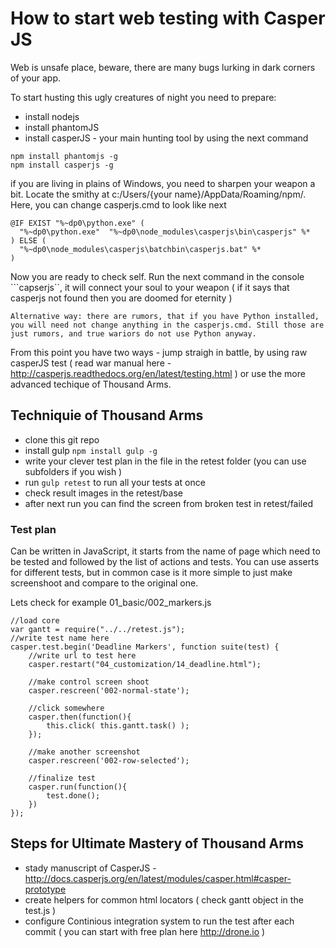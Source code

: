 How to start web testing with Casper JS
=======================================

Web is unsafe place, beware, there are many bugs lurking in dark corners of your app. 

To start husting this ugly creatures of night you need to prepare:

- install nodejs
- install phantomJS
- install casperJS - your main hunting tool by using the next command

```
npm install phantomjs -g
npm install casperjs -g
```

if you are living in plains of Windows, you need to sharpen your weapon a bit. Locate the smithy at c:/Users/{your name}/AppData/Roaming/npm/. Here, you can change casperjs.cmd to look like next

```
@IF EXIST "%~dp0\python.exe" (
  "%~dp0\python.exe"  "%~dp0\node_modules\casperjs\bin\casperjs" %*
) ELSE (
  "%~dp0\node_modules\casperjs\batchbin\casperjs.bat" %*
)
```

Now you are ready to check self. Run the next command in the console ```capserjs``, it will connect your soul to your weapon ( if it says that casperjs not found then you are doomed for eternity )

```
Alternative way: there are rumors, that if you have Python installed, you will need not change anything in the casperjs.cmd. Still those are just rumors, and true wariors do not use Python anyway. 
```

From this point you have two ways - jump straigh in battle, by using raw casperJS test ( read war manual here - http://casperjs.readthedocs.org/en/latest/testing.html ) or use the more advanced techique of Thousand Arms. 

Techniquie of Thousand Arms
----------------------------

- clone this git repo
- install gulp ```npm install gulp -g```
- write your clever test plan in the file in the retest folder (you can use subfolders if you wish ) 
- run ```gulp retest``` to run all your tests at once
- check result images in the retest/base
- after next run you can find the screen from broken test in retest/failed

### Test plan

Can be written in JavaScript, it starts from the name of page which need to be tested and followed by the list of actions and tests. You can use asserts for different tests, but in common case is it more simple to just make screenshoot and compare to the original one. 

Lets check for example 01\_basic/002\_markers.js

```
//load core
var gantt = require("../../retest.js");
//write test name here
casper.test.begin('Deadline Markers', function suite(test) {
    //write url to test here
	casper.restart("04_customization/14_deadline.html");
    
    //make control screen shoot
	casper.rescreen('002-normal-state');
	
	//click somewhere
	casper.then(function(){
		this.click( this.gantt.task() );
	});
	
	//make another screenshot
	casper.rescreen('002-row-selected');

    //finalize test
	casper.run(function(){
		test.done();
	})
});
```

Steps for Ultimate Mastery of Thousand Arms
---------------------------------------------

- stady manuscript of CasperJS - http://docs.casperjs.org/en/latest/modules/casper.html#casper-prototype
- create helpers for common html locators ( check gantt object in the test.js ) 
- configure Continious integration system to run the test after each commit ( you can start with free plan here http://drone.io )

